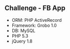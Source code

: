 Challenge - FB App
-------------------
- ORM: PHP ActiveRecord
- Framework: Grobo 1.0
- DB: MySQL
- PHP 5.3
- jQuery 1.8  
